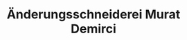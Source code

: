 ---
title: "Änderungsschneiderei Murat Demirci"
url: /muenchen/aenderungsschneiderei-murat-demirci/
shop: Schneiderei
---